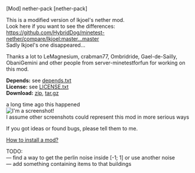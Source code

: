 [Mod] nether-pack [nether-pack]

This is a modified version of lkjoel's nether mod.  
Look here if you want to see the differences:  
https://github.com/HybridDog/minetest-nether/compare/lkjoel:master...master  
Sadly lkjoel's one disappeared…

Thanks a lot to LeMagnesium, crabman77, Ombridride, Gael-de-Sailly, ObaniGemini and other people from server-minetestforfun for working on this mod.

**Depends:** see [depends.txt](https://raw.githubusercontent.com/HybridDog/nether-pack/master/nether/depends.txt)  
**License:** see [LICENSE.txt](https://raw.githubusercontent.com/HybridDog/nether-pack/master/LICENSE.txt)  
**Download:** [zip](https://github.com/HybridDog/nether-pack/archive/master.zip), [tar.gz](https://github.com/HybridDog/nether-pack/tarball/master)  

a long time ago this happened  
![I'm a screenshot!](http://i.imgur.com/pMZYqt9.png)  
I assume other screenshots could represent this mod in more serious ways

If you got ideas or found bugs, please tell them to me.

[How to install a mod?](http://wiki.minetest.net/Installing_Mods)


TODO:  
— find a way to get the perlin noise inside [-1; 1] or use another noise  
— add something containing items to that buildings
